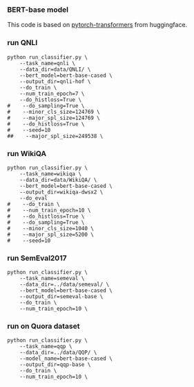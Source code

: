 ### BERT-base model
This code is based on [pytorch-transformers](https://github.com/huggingface/pytorch-transformers) from huggingface.

### run QNLI 
```
python run_classifier.py \
    --task_name=qnli \
    --data_dir=data/QNLI/ \
    --bert_model=bert-base-cased \
    --output_dir=qnli-hof \
    --do_train \
    --num_train_epoch=7 \
    --do_histloss=True \
#    --do_sampling=True \
#    --minor_cls_size=124769 \
#    --major_spl_size=124769 \
#    --do_histloss=True \
#    --seed=10
##    --major_spl_size=249538 \
```

### run WikiQA
```
python run_classifier.py \
    --task_name=wikiqa \
    --data_dir=data/WikiQA/ \
    --bert_model=bert-base-cased \
    --output_dir=wikiqa-dwsx2 \
    --do_eval
#    --do_train \
#    --num_train_epoch=10 \
#    --do_histloss=True \
#    --do_sampling=True \
#    --minor_cls_size=1040 \
#    --major_spl_size=5200 \
#    --seed=10
```

### run SemEval2017
```
python run_classifier.py \
    --task_name=semeval \
    --data_dir=../data/semeval/ \
    --bert_model=bert-base-cased \
    --output_dir=semeval-base \
    --do_train \
    --num_train_epoch=10 \
```

### run on Quora dataset
```angular2html
python run_classifier.py \
    --task_name=qqp \
    --data_dir=../data/QQP/ \
    --model_name=bert-base-cased \
    --output_dir=qqp-base \
    --do_train \
    --num_train_epoch=10 \
```